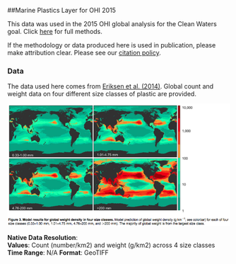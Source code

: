 ##Marine Plastics Layer for OHI 2015

This data was used in the 2015 OHI global analysis for the Clean Waters goal. Click [here](https://cdn.rawgit.com/OHI-Science/ohiprep/master/globalprep/CW_pressure_trash/create_layer.html) for full methods. 

If the methodology or data produced here is used in publication, please make attribution clear. Please see our [citation policy](http://ohi-science.org/citation-policy/).

### Data

The data used here comes from [Eriksen et al. (2014)](http://journals.plos.org/plosone/article?id=10.1371/journal.pone.0111913). Global count and weight data on four different size classes of plastic are provided.

![](./images/paper_weight_fig.png)

**Native Data Resolution**:   
**Values**: Count (number/km2) and weight (g/km2) across 4 size classes  
**Time Range**: N/A
**Format**: GeoTIFF
